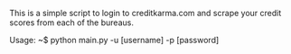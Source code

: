 This is a simple script to login to creditkarma.com and scrape your credit scores from each of the bureaus.

Usage: ~$ python main.py -u [username] -p [password]